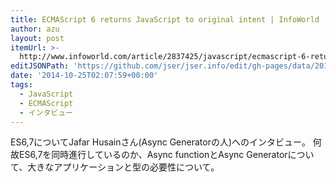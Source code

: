```yaml
---
title: ECMAScript 6 returns JavaScript to original intent | InfoWorld
author: azu
layout: post
itemUrl: >-
  http://www.infoworld.com/article/2837425/javascript/ecmascript-6-returns-javascript-to-original-intent.html
editJSONPath: 'https://github.com/jser/jser.info/edit/gh-pages/data/2014/10/index.json'
date: '2014-10-25T02:07:59+00:00'
tags:
  - JavaScript
  - ECMAScript
  - インタビュー
---
```

ES6,7についてJafar Husainさん(Async Generatorの人)へのインタビュー。
何故ES6,7を同時進行しているのか、Async functionとAsync Generatorについて、大きなアプリケーションと型の必要性について。
